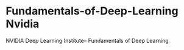 # Fundamentals-of-Deep-Learning Nvidia
NVIDIA Deep Learning Institute– Fundamentals of Deep Learning
